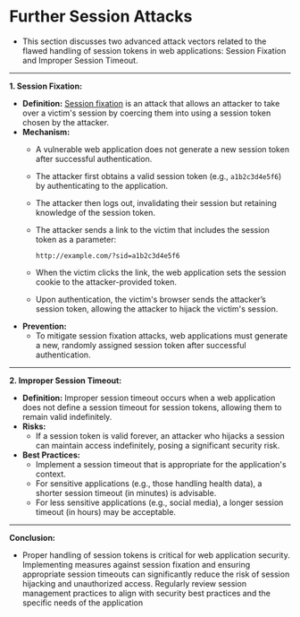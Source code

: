 # Further Session Attacks

* This section discusses two advanced attack vectors related to the flawed handling of session tokens in web applications: Session Fixation and Improper Session Timeout.

***

**1. Session Fixation:**

* **Definition:** [Session fixation](https://owasp.org/www-community/attacks/Session_fixation) is an attack that allows an attacker to take over a victim's session by coercing them into using a session token chosen by the attacker.
* **Mechanism:**
  * A vulnerable web application does not generate a new session token after successful authentication.
  * The attacker first obtains a valid session token (e.g., `a1b2c3d4e5f6`) by authenticating to the application.
  * The attacker then logs out, invalidating their session but retaining knowledge of the session token.
  *   The attacker sends a link to the victim that includes the session token as a parameter:

      ```
      http://example.com/?sid=a1b2c3d4e5f6
      ```
  * When the victim clicks the link, the web application sets the session cookie to the attacker-provided token.
  * Upon authentication, the victim's browser sends the attacker’s session token, allowing the attacker to hijack the victim's session.
* **Prevention:**
  * To mitigate session fixation attacks, web applications must generate a new, randomly assigned session token after successful authentication.

***

**2. Improper Session Timeout:**

* **Definition:** Improper session timeout occurs when a web application does not define a session timeout for session tokens, allowing them to remain valid indefinitely.
* **Risks:**
  * If a session token is valid forever, an attacker who hijacks a session can maintain access indefinitely, posing a significant security risk.
* **Best Practices:**
  * Implement a session timeout that is appropriate for the application's context.
  * For sensitive applications (e.g., those handling health data), a shorter session timeout (in minutes) is advisable.
  * For less sensitive applications (e.g., social media), a longer session timeout (in hours) may be acceptable.

***

**Conclusion:**

* Proper handling of session tokens is critical for web application security. Implementing measures against session fixation and ensuring appropriate session timeouts can significantly reduce the risk of session hijacking and unauthorized access. Regularly review session management practices to align with security best practices and the specific needs of the application
